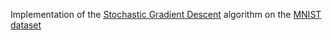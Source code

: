 Implementation of the [Stochastic Gradient Descent](https://en.wikipedia.org/wiki/Stochastic_gradient_descent) algorithm on the [MNIST dataset](http://yann.lecun.com/exdb/mnist/)
